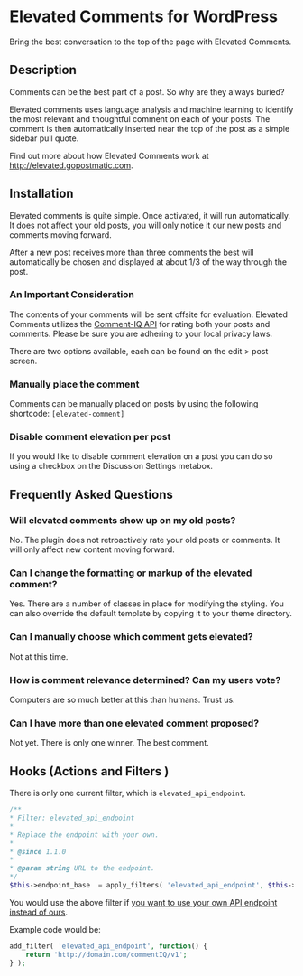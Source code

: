 Elevated Comments for WordPress
======================

Bring the best conversation to the top of the page with Elevated Comments.

## Description

Comments can be the best part of a post. So why are they always buried?

Elevated comments uses language analysis and machine learning to identify the most relevant and thoughtful comment on each of your posts. The comment is then automatically inserted near the top of the post as a simple sidebar pull quote. 

Find out more about how Elevated Comments work at <a href="http://elevated.gopostmatic.com">http://elevated.gopostmatic.com</a>.

## Installation

Elevated comments is quite simple. Once activated, it will run automatically. It does not affect your old posts, you will only notice it our new posts and comments moving forward.

After a new post receives more than three comments the best will automatically be chosen and displayed at about 1/3 of the way through the post.

### An Important Consideration

The contents of your comments will be sent offsite for evaluation. Elevated Comments utilizes the [Comment-IQ API](comment-iq.com) for rating both your posts and comments. Please be sure you are adhering to your local privacy laws.


There are two options available, each can be found on the edit > post screen.

### Manually place the comment

Comments can be manually placed on posts by using the following shortcode:
`[elevated-comment]`

### Disable comment elevation per post

If you would like to disable comment elevation on a post you can do so using a checkbox on the Discussion Settings metabox.

## Frequently Asked Questions

### Will elevated comments show up on my old posts?

No. The plugin does not retroactively rate your old posts or comments. It will only affect new content moving forward.

### Can I change the formatting or markup of the elevated comment?

Yes. There are a number of classes in place for modifying the styling. You can also override the default template by copying it to your theme directory.

### Can I manually choose which comment gets elevated?

Not at this time.

### How is comment relevance determined? Can my users vote?

Computers are so much better at this than humans. Trust us.

### Can I have more than one elevated comment proposed?

Not yet. There is only one winner. The best comment.

## Hooks (Actions and Filters )

There is only one current filter, which is `elevated_api_endpoint`.

```php
/**
* Filter: elevated_api_endpoint
*
* Replace the endpoint with your own.
*
* @since 1.1.0
*
* @param string URL to the endpoint.
*/
$this->endpoint_base  = apply_filters( 'elevated_api_endpoint', $this->endpoint_base );
```

You would use the above filter if <a href="https://github.com/comp-journalism/commentIQ/tree/master/CommentAPIcode">you want to use your own API endpoint instead of ours</a>.

Example code would be:

```php
add_filter( 'elevated_api_endpoint', function() {
    return 'http://domain.com/commentIQ/v1';
} );
